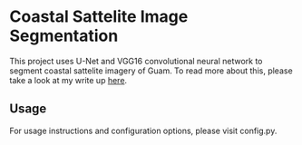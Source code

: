 # Coastal Sattelite Image Segmentation
This project uses U-Net and VGG16 convolutional neural network to segment coastal sattelite imagery of Guam.
To read more about this, please take a look at my write up [here](https://docs.google.com/document/d/1wxYaPmZsLQOSH1wnYR3CdFyP1E9Flo3mwPSIbe7Ybf0/edit?usp=sharing).

## Usage
For usage instructions and configuration options, please visit config.py.
